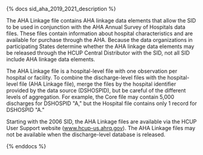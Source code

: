 {% docs sid_aha_2019_2021_description %}

The AHA Linkage file contains AHA linkage data elements that allow the SID to be used in conjunction with the AHA Annual Survey of Hospitals data files. These files contain information about hospital characteristics and are available for purchase through the AHA. Because the data organizations in participating States determine whether the AHA linkage data elements may be released through the HCUP Central Distributor with the SID, not all SID include AHA linkage data elements.

The AHA Linkage file is a hospital-level file with one observation per hospital or facility. To combine the discharge-level files with the hospital-level file (AHA Linkage file), merge the files by the hospital identifier provided by the data source (DSHOSPID), but be careful of the different levels of aggregation. For example, the Core file may contain 5,000 discharges for DSHOSPID "A," but the Hospital file contains only 1 record for DSHOSPID "A."

Starting with the 2006 SID, the AHA Linkage files are available via the HCUP User Support website (www.hcup-us.ahrq.gov). The AHA Linkage files may not be available when the discharge-level database is released.

{% enddocs %}
